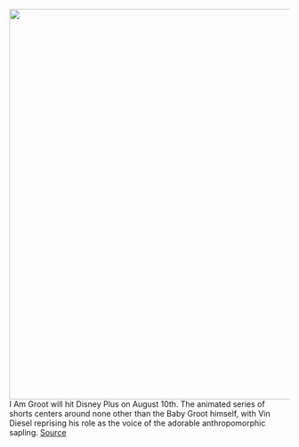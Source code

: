 <img src='https://cdn.vox-cdn.com/thumbor/GtqNK4B9sWRPXGzHi5d-fWM6dec=/0x305:844x1250/1200x800/filters:focal(402x690:536x824)/cdn.vox-cdn.com/uploads/chorus_image/image/70945842/i_am_groot_marvel_disney.0.jpeg' width='700px' /><br/>
I Am Groot will hit Disney Plus on August 10th. The animated series of shorts centers around none other than the Baby Groot himself, with Vin Diesel reprising his role as the voice of the adorable anthropomorphic sapling.
<a href='https://www.theverge.com/2022/6/5/23155585/i-am-groot-animated-series-arrives-disney-plus-august-marvel-guardians-of-the-galaxy'> Source <a/>